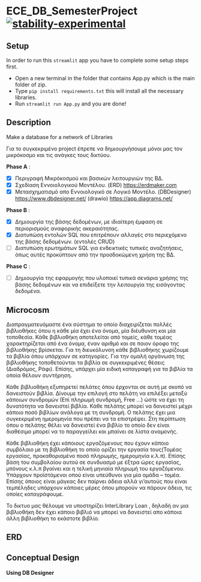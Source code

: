 # ECE_DB_SemesterProject [![stability-experimental](https://img.shields.io/badge/stability-experimental-orange.svg)](https://github.com/emersion/stability-badges#experimental)

## Setup 
  In order to run this `streamlit` app you have to complete some setup steps first.
  - Open a new terminal in the folder that contains App.py which is the main folder of zip.
  - Type `pip install requirements.txt` this will install all the necessary libraries.
  - Run `streamlit run App.py` and you are done!
## Description
  Make a database for a network of Libraries
  
  Για το συγκεκριμένο project έπρεπε να δημιουργήσουμε μόνοι μας τον μικρόκοσμο και τις ανάγκες τους δικτύου.
  
  **Phase A** :
  - [x] Περιγραφή Μικρόκοσμού και βασικών λειτουργιών της ΒΔ.
  - [x] Σχεδίαση Εννοιολογικού Μοντέλου. (ERD) https://erdmaker.com
  - [x] Μετασχηματισμό απο Εννοιολογικό σε Λογικό Μοντέλο. (DBDesigner) https://www.dbdesigner.net/ (drawio) https://app.diagrams.net/
  
  **Phase B** :
  - [x] Δημιουργία της βάσης δεδομένων, με ιδιαίτερη έμφαση σε περιορισμούς αναφορικής ακεραιότητας.
  - [x] Διατυπώση εντολών SQL που επιτρέπουν αλλαγές στο περιεχόμενο της βάσης δεδομένων. (εντολές CRUD)
  - [ ] Διατυπώση ερωτημάτων SQL για ενδεικτικές τυπικές αναζητήσεις, όπως αυτές προκύπτουν από την προσδοκώμενη χρήση της ΒΔ.
  
  **Phase C** :
  - [ ] Δημιουργία της εφαρμογής που υλοποιεί τυπικά σενάρια χρήσης της βάσης δεδομένων και να επιδείξετε την λειτουργία της εισάγοντας δεδομένα.

## Microcosm
Διαπραγματευόμαστε ένα σύστημα το οποίο διαχειρίζεται πολλές βιβλιοθήκες όπου η κάθε μία έχει ένα όνομα, μία διέυθυνση και μία τοποθεσία. Κάθε βιβλιοθήκη αποτελείται από τομείς, κάθε τομέας χαρακτηρίζεται από ένα όνομα, έναν αριθμό και σε ποιον όροφο της  βιβλιοθήκης βρίσκεται. Για τη διευκόλυνση κάθε βιβλιοθήκης χωρίζουμε τα βιβλία όπου υπάρχουν σε κατηγορίες. Για την ομαλή οργάνωση της βιβλιοθήκης τοποθετούνται τα βιβλία σε συγκεκριμένες θέσεις (Διαδρόμος, Ράφι).  Επίσης, υπάρχει μία ειδική καταγραφή για τα βιβλία τα οποία θέλουν συντήρηση.

Κάθε βιβλιοθήκη εξυπηρετεί πελάτες όπου έρχονται σε αυτή με σκοπό να δανειστούν βιβλία. Δίνουμε την επιλογή στο πελάτη να επιλέξει μεταξύ κάποιων συνδρομών (Επί πληρωμή συνδρομή, Free …) ώστε να έχει τη δυνατότητα να δανειστεί βιβλία. Κάθε πελάτης μπορεί να δανειστεί μέχρι κάποιο ποσό βιβλίων ανάλογα με τη συνδρομή. Ο πελάτης έχει μια συγκεκριμένη ημερομηνία που πρέπει να τα επιστρέψει. Στη περίπτωση όπου ο πελάτης θέλει να δανειστεί ένα βιβλίο το οποίο δεν είναι διαθέσιμο μπορεί να το παραγγείλει και μπαίνει σε λίστα αναμονής. 

Κάθε βιβλιοθήκη έχει κάποιους εργαζόμενους που έχουν κάποιο συμβόλαιο με τη βιβλιοθήκη το οποίο ορίζει την εργασία τους(Τομέας εργασίας, προκαθορισμένο ποσό πληρωμής, ημερομηνία κ.λ.π). Επίσης βάση του συμβολαίου αυτού σε συνδυασμό με έξτρα ώρες εργασίας, μπόνους κ.λ.π βγαίνει και η τελική μηνιαία πληρωμή του εργαζόμενου. Υπάρχουν προϊστάμενοι οπού είναι υπεύθυνοι για μία ομάδα – τομέα. Επίσης όποιος είναι μάγκας δεν παίρνει άδεια αλλά γι’αυτούς που είναι τεμπέληδες υπάρχουν κάποιες μέρες όπου μπορούν να πάρουν άδεια, τις οποίες καταγράφουμε.

Το δικτυο μας θέλουμε να υποστηρίζει InterLibrary Loan , δηλαδή αν μια βιβλιοθήκη δεν έχει κάποιο βιβλιό να μπορεί να δανειστεί απο κάποια άλλη βιβλιοθήκη το εκάστοτε βιβλίο.

## ERD 


## Conceptual Design 
#### Using **DB Designer**

